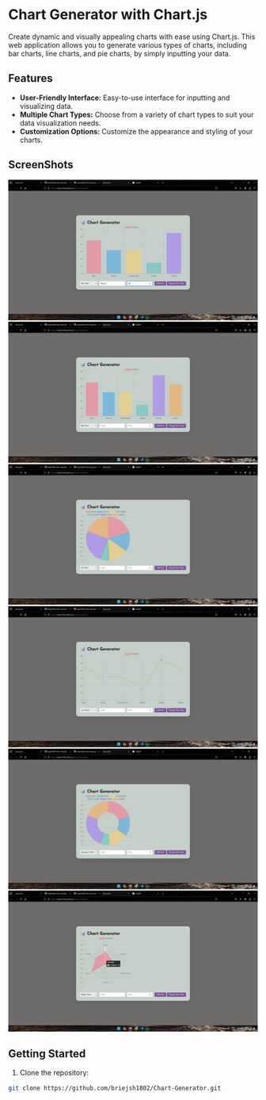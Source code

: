 # Chart Generator with Chart.js

Create dynamic and visually appealing charts with ease using Chart.js. This web application allows you to generate various types of charts, including bar charts, line charts, and pie charts, by simply inputting your data.

## Features

- **User-Friendly Interface:** Easy-to-use interface for inputting and visualizing data.
- **Multiple Chart Types:** Choose from a variety of chart types to suit your data visualization needs.
- **Customization Options:** Customize the appearance and styling of your charts.

## ScreenShots
![Image 1](https://github.com/brijesh1802/Chart-Generator/blob/main/Assets/img1.png)
![Image 2](https://github.com/brijesh1802/Chart-Generator/blob/main/Assets/img2.png)
![Image 3](https://github.com/brijesh1802/Chart-Generator/blob/main/Assets/img3.png)
![Image 4](https://github.com/brijesh1802/Chart-Generator/blob/main/Assets/img4.png)
![Image 5](https://github.com/brijesh1802/Chart-Generator/blob/main/Assets/img5.png)
![Image 6](https://github.com/brijesh1802/Chart-Generator/blob/main/Assets/img6.png)


## Getting Started

1. Clone the repository:

```bash
git clone https://github.com/briejsh1802/Chart-Generator.git
